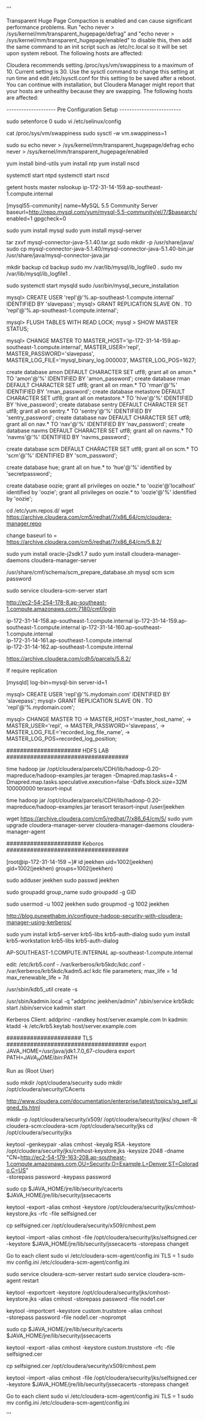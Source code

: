 '''

Transparent Huge Page Compaction is enabled and can cause significant performance problems. Run "echo never > /sys/kernel/mm/transparent_hugepage/defrag" and "echo never > /sys/kernel/mm/transparent_hugepage/enabled" to disable this, then add the same command to an init script such as /etc/rc.local so it will be set upon system reboot. The following hosts are affected:


Cloudera recommends setting /proc/sys/vm/swappiness to a maximum of 10. Current setting is 30. Use the sysctl command to change this setting at run time and edit /etc/sysctl.conf for this setting to be saved after a reboot. You can continue with installation, but Cloudera Manager might report that your hosts are unhealthy because they are swapping. The following hosts are affected: 


-------------------- Pre Configuration Setup -------------------------

sudo setenforce 0
sudo vi /etc/selinux/config

cat /proc/sys/vm/swappiness
sudo sysctl -w vm.swappiness=1

sudo su
echo never > /sys/kernel/mm/transparent_hugepage/defrag
echo never > /sys/kernel/mm/transparent_hugepage/enabled

yum install bind-utils
yum install ntp
yum install nscd

systemctl start ntpd
systemctl start nscd

getent hosts master
nslookup ip-172-31-14-159.ap-southeast-1.compute.internal

[mysql55-community]
name=MySQL 5.5 Community Server
baseurl=http://repo.mysql.com/yum/mysql-5.5-community/el/7/$basearch/
enabled=1
gpgcheck=0

sudo yum install mysql
sudo yum install mysql-server

tar zxvf mysql-connector-java-5.1.40.tar.gz
sudo mkdir -p /usr/share/java/
sudo cp mysql-connector-java-5.1.40/mysql-connector-java-5.1.40-bin.jar /usr/share/java/mysql-connector-java.jar

mkdir backup
cd backup
sudo mv /var/lib/mysql/ib_logfile0 .
sudo mv /var/lib/mysql/ib_logfile1 .

sudo systemctl start mysqld
sudo /usr/bin/mysql_secure_installation

mysql> CREATE USER 'repl'@'%.ap-southeast-1.compute.internal' IDENTIFIED BY 'slavepass';
mysql> GRANT REPLICATION SLAVE ON *.* TO 'repl'@'%.ap-southeast-1.compute.internal';

mysql> FLUSH TABLES WITH READ LOCK;
mysql > SHOW MASTER STATUS;

mysql> CHANGE MASTER TO MASTER_HOST='ip-172-31-14-159.ap-southeast-1.compute.internal', MASTER_USER='repl', MASTER_PASSWORD='slavepass', MASTER_LOG_FILE='mysql_binary_log.000003', MASTER_LOG_POS=1627;

create database amon DEFAULT CHARACTER SET utf8;
grant all on amon.* TO 'amon'@'%' IDENTIFIED BY 'amon_password';
create database rman DEFAULT CHARACTER SET utf8;
grant all on rman.* TO 'rman'@'%' IDENTIFIED BY 'rman_password';
create database metastore DEFAULT CHARACTER SET utf8;
grant all on metastore.* TO 'hive'@'%' IDENTIFIED BY 'hive_password';
create database sentry DEFAULT CHARACTER SET utf8;
grant all on sentry.* TO 'sentry'@'%' IDENTIFIED BY 'sentry_password';
create database nav DEFAULT CHARACTER SET utf8;
grant all on nav.* TO 'nav'@'%' IDENTIFIED BY 'nav_password';
create database navms DEFAULT CHARACTER SET utf8;
grant all on navms.* TO 'navms'@'%' IDENTIFIED BY 'navms_password';

create database scm DEFAULT CHARACTER SET utf8;
grant all on scm.* TO 'scm'@'%' IDENTIFIED BY 'scm_password';

create database hue;
grant all on hue.* to 'hue'@'%' identified by 'secretpassword';

create database oozie;
grant all privileges on oozie.* to 'oozie'@'localhost' identified by 'oozie';
grant all privileges on oozie.* to 'oozie'@'%' identified by 'oozie';



cd /etc/yum.repos.d/
wget https://archive.cloudera.com/cm5/redhat/7/x86_64/cm/cloudera-manager.repo

change baseurl to = https://archive.cloudera.com/cm5/redhat/7/x86_64/cm/5.8.2/

sudo yum install oracle-j2sdk1.7
sudo yum install cloudera-manager-daemons cloudera-manager-server

/usr/share/cmf/schema/scm_prepare_database.sh mysql scm scm password

 sudo service cloudera-scm-server start

http://ec2-54-254-178-8.ap-southeast-1.compute.amazonaws.com:7180/cmf/login


ip-172-31-14-158.ap-southeast-1.compute.internal
ip-172-31-14-159.ap-southeast-1.compute.internal
ip-172-31-14-160.ap-southeast-1.compute.internal  
ip-172-31-14-161.ap-southeast-1.compute.internal  
ip-172-31-14-162.ap-southeast-1.compute.internal  

https://archive.cloudera.com/cdh5/parcels/5.8.2/

If require replication

[mysqld]
log-bin=mysql-bin
server-id=1

mysql> CREATE USER 'repl'@'%.mydomain.com' IDENTIFIED BY 'slavepass';
mysql> GRANT REPLICATION SLAVE ON *.* TO 'repl'@'%.mydomain.com';

mysql> CHANGE MASTER TO
    ->     MASTER_HOST='master_host_name',
    ->     MASTER_USER='repl',
    ->     MASTER_PASSWORD='slavepass',
    ->     MASTER_LOG_FILE='recorded_log_file_name',
    ->     MASTER_LOG_POS=recorded_log_position;


###################### HDFS LAB ####################################

time hadoop jar  /opt/cloudera/parcels/CDH/lib/hadoop-0.20-mapreduce/hadoop-examples.jar teragen -Dmapred.map.tasks=4 -Dmapred.map.tasks.speculative.execution=false -Ddfs.block.size=32M 100000000 terasort-input 

time hadoop jar  /opt/cloudera/parcels/CDH/lib/hadoop-0.20-mapreduce/hadoop-examples.jar terasort terasort-input /user/jeekhen


wget https://archive.cloudera.com/cm5/redhat/7/x86_64/cm/5/
sudo yum upgrade cloudera-manager-server cloudera-manager-daemons cloudera-manager-agent

###################### Keboros ####################################

[root@ip-172-31-14-159 ~]# id jeekhen
uid=1002(jeekhen) gid=1002(jeekhen) groups=1002(jeekhen)

sudo adduser jeekhen
sudo passwd jeekhen

sudo groupadd group_name
sudo groupadd -g GID

sudo usermod -u 1002 jeekhen
sudo groupmod -g 1002 jeekhen

http://blog.puneethabm.in/configure-hadoop-security-with-cloudera-manager-using-kerberos/

sudo yum install krb5-server krb5-libs krb5-auth-dialog
sudo yum install krb5-workstation krb5-libs krb5-auth-dialog

AP-SOUTHEAST-1.COMPUTE.INTERNAL
ap-southeast-1.compute.internal

edit: 
/etc/krb5.conf - /var/kerberos/krb5kdc/kdc.conf - /var/kerberos/krb5kdc/kadm5.acl
kdc file parameters;
  max_life = 1d
  max_renewable_life = 7d
  
  


/usr/sbin/kdb5_util create -s

/usr/sbin/kadmin.local -q "addprinc jeekhen/admin"
/sbin/service krb5kdc start
/sbin/service kadmin start

Kerberos Client:
addprinc -randkey host/server.example.com
In kadmin:
ktadd -k /etc/krb5.keytab host/server.example.com



###################### TLS ####################################
export JAVA_HOME=/usr/java/jdk1.7.0_67-cloudera
export PATH=$JAVA_HOME/bin:$PATH

Run as (Root User)

sudo mkdir /opt/cloudera/security
sudo mkdir /opt/cloudera/security/CAcerts

http://www.cloudera.com/documentation/enterprise/latest/topics/sg_self_signed_tls.html

mkdir -p /opt/cloudera/security/x509/ /opt/cloudera/security/jks/
chown -R cloudera-scm:cloudera-scm /opt/cloudera/security/jks
cd /opt/cloudera/security/jks

keytool -genkeypair -alias cmhost -keyalg RSA -keystore \
/opt/cloudera/security/jks/cmhost-keystore.jks -keysize 2048 -dname \
"CN=http://ec2-54-179-163-208.ap-southeast-1.compute.amazonaws.com,OU=Security,O=Example,L=Denver,ST=Colorado,C=US" \
-storepass password -keypass password

sudo cp $JAVA_HOME/jre/lib/security/cacerts $JAVA_HOME/jre/lib/security/jssecacerts

keytool -export -alias cmhost -keystore /opt/cloudera/security/jks/cmhost-keystore.jks -rfc -file selfsigned.cer

cp selfsigned.cer /opt/cloudera/security/x509/cmhost.pem

keytool -import -alias cmhost -file /opt/cloudera/security/jks/selfsigned.cer \
-keystore $JAVA_HOME/jre/lib/security/jssecacerts -storepass changeit

Go to each client 
sudo vi /etc/cloudera-scm-agent/config.ini
TLS = 1
sudo mv config.ini  /etc/cloudera-scm-agent/config.ini

sudo service cloudera-scm-server restart 
sudo service cloudera-scm-agent restart













keytool -exportcert -keystore /opt/cloudera/security/jks/cmhost-keystore.jks -alias cmhost -storepass password -file node1.cer

keytool -importcert -keystore custom.truststore -alias cmhost \
-storepass password -file node1.cer -noprompt

sudo cp $JAVA_HOME/jre/lib/security/cacerts $JAVA_HOME/jre/lib/security/jssecacerts

keytool -export -alias cmhost -keystore custom.truststore -rfc -file selfsigned.cer

cp selfsigned.cer /opt/cloudera/security/x509/cmhost.pem

keytool -import -alias cmhost -file /opt/cloudera/security/jks/selfsigned.cer \
-keystore $JAVA_HOME/jre/lib/security/jssecacerts -storepass changeit

Go to each client 
sudo vi /etc/cloudera-scm-agent/config.ini
TLS = 1
sudo mv config.ini  /etc/cloudera-scm-agent/config.ini



'''





















